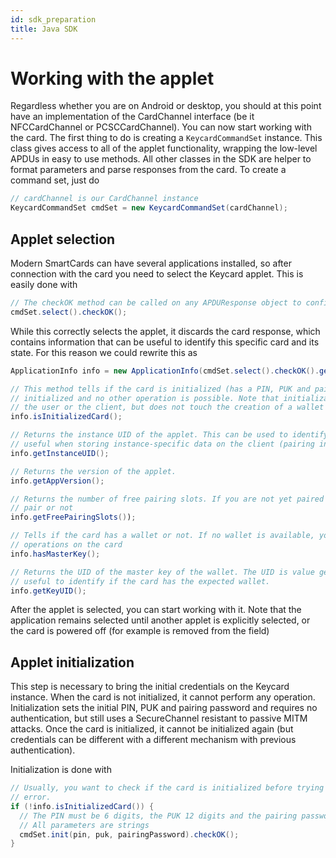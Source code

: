 ```yaml
---
id: sdk_preparation
title: Java SDK
---
```


# Working with the applet

Regardless whether you are on Android or desktop, you should at this point have an implementation of the CardChannel interface (be it NFCCardChannel or PCSCCardChannel). You can now start working with the card. The first thing to do is creating a `KeycardCommandSet` instance. This class gives access to all of the applet functionality, wrapping the low-level APDUs in easy to use methods. All other classes in the SDK are helper to format parameters and parse responses from the card. To create a command set, just do

```java
// cardChannel is our CardChannel instance
KeycardCommandSet cmdSet = new KeycardCommandSet(cardChannel);
```

## Applet selection

Modern SmartCards can have several applications installed, so after connection with the card you need to select the Keycard applet. This is easily done with

```java
// The checkOK method can be called on any APDUResponse object to confirm that the
cmdSet.select().checkOK();
```

While this correctly selects the applet, it discards the card response, which contains information that can be useful to identify this specific card and its state. For this reason we could rewrite this as

```java
ApplicationInfo info = new ApplicationInfo(cmdSet.select().checkOK().getData());

// This method tells if the card is initialized (has a PIN, PUK and pairing password). If it is not, it must be
// initialized and no other operation is possible. Note that initialization touches only credentials to authenticate
// the user or the client, but does not touch the creation of a wallet on the card
info.isInitializedCard();

// Returns the instance UID of the applet. This can be used to identify this specific applet instance, very
// useful when storing instance-specific data on the client (pairing info, cached data, etc).
info.getInstanceUID();

// Returns the version of the applet.
info.getAppVersion();

// Returns the number of free pairing slots. If you are not yet paired with the card, it helps you know if you can still
// pair or not
info.getFreePairingSlots());

// Tells if the card has a wallet or not. If no wallet is available, you must create once before you can perform most
// operations on the card
info.hasMasterKey();

// Returns the UID of the master key of the wallet. The UID is value generated starting from the public key and is 
// useful to identify if the card has the expected wallet.
info.getKeyUID();
```

After the applet is selected, you can start working with it. Note that the application remains selected until another applet is explicitly selected, or the card is powered off (for example is removed from the field)

## Applet initialization

This step is necessary to bring the initial credentials on the Keycard instance. When the card is not initialized, it cannot perform any operation. Initialization sets the initial PIN, PUK and pairing password and requires no authentication, but still uses a SecureChannel resistant to passive MITM attacks. Once the card is initialized, it cannot be initialized again (but credentials can be different with a different mechanism with previous authentication).

Initialization is done with

```java
// Usually, you want to check if the card is initialized before trying to initialize it, otherwise you will receive an
// error.
if (!info.isInitializedCard()) {
  // The PIN must be 6 digits, the PUK 12 digits and the pairing password can be any password. 
  // All parameters are strings
  cmdSet.init(pin, puk, pairingPassword).checkOK();
}
```

